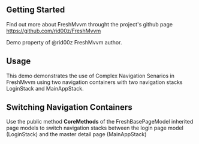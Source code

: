 ## Getting Started
Find out more about FreshMvvm throught the project's github page https://github.com/rid00z/FreshMvvm

Demo property of @rid00z FreshMvvm author.

## Usage
This demo demonstrates the use of Complex Navigation Senarios in FreshMvvm using two navigation containers with two navigation stacks LoginStack and MainAppStack.

## Switching Navigation Containers
Use the public method **CoreMethods** of the FreshBasePageModel inherited page models to switch navigation stacks between the login page model (LoginStack) and the master detail page (MainAppStack)
